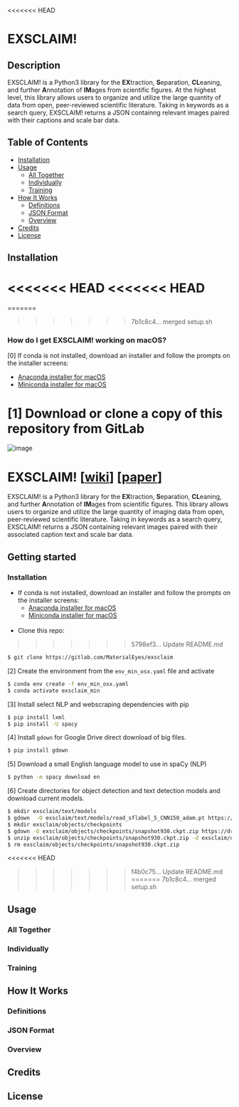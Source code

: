 <<<<<<< HEAD
# EXSCLAIM!



## Description

EXSCLAIM! is a Python3 library for the **EX**traction, **S**eparation, **CL**eaning, and further **A**nnotation of **IM**ages from scientific figures. At the highest level, this library allows users to organize and utilize the large quantity of data from open, peer-reviewed scientific literature. Taking in keywords as a search query, EXSCLAIM! returns a JSON containng relevant images paired with their captions and scale bar data. 

## Table of Contents

- [Installation](#installation)
- [Usage](#usage)
    * [All Together](#alltogether)
    * [Individually](#individually)
    * [Training](#training)
- [How It Works](#howitworks)
    * [Definitions](#definitions)
    * [JSON Format](#jsonformat)
    * [Overview](#overview)
- [Credits](#credits)
- [License](#license)

## Installation <a name="installation"></a>

<<<<<<< HEAD
<<<<<<< HEAD
=======
=======
>>>>>>> 7b1c8c4... merged setup.sh
### How do I get EXSCLAIM! working on macOS?
[0] If conda is not installed, download an installer and follow the prompts on the installer screens:
* [Anaconda installer for macOS](https://www.anaconda.com/distribution/)
* [Miniconda installer for macOS](https://docs.conda.io/en/latest/miniconda.html)

[1] Download or clone a copy of this repository from GitLab
=======
![image](https://drive.google.com/uc?export=view&id=1RC81zqSoIirVwQcPfvi0X5V-nMyD32aJ)
# __EXSCLAIM!__    [[wiki](https://gitlab.com/MaterialEyes/exsclaim/wikis/home)]  [[paper](#paper)]
EXSCLAIM! is a Python3 library for the **EX**traction, **S**eparation, **CL**eaning, and further **A**nnotation of **IM**ages from scientific figures. This library allows users to organize and utilize the large quantity of imaging data from open, peer-reviewed scientific literature. Taking in keywords as a search query, EXSCLAIM! returns a JSON containing relevant images paired with their associated caption text and scale bar data. 

## Getting started
### Installation
- If conda is not installed, download an installer and follow the prompts on the installer screens:
    * [Anaconda installer for macOS](https://www.anaconda.com/distribution/)
    * [Miniconda installer for macOS](https://docs.conda.io/en/latest/miniconda.html)
<br/><br/>
- Clone this repo:
>>>>>>> 5798ef3... Update README.md
```sh
$ git clone https://gitlab.com/MaterialEyes/exsclaim
```
[2] Create the environment from the `env_min_osx.yaml` file and activate
```sh
$ conda env create -f env_min_osx.yaml
$ conda activate exsclaim_min
```
[3] Install select NLP and webscraping dependencies with pip
```sh
$ pip install lxml
$ pip install -U spacy
```
[4] Install `gdown` for Google Drive direct download of big files.
```sh
$ pip install gdown
```
[5] Download a small English language model to use in spaCy (NLP)
```sh
$ python -m spacy download en
```
[6] Create directories for object detection and text detection models and download current models.
```sh
$ mkdir exsclaim/text/models
$ gdown  -O exsclaim/text/models/read_sflabel_5_CNN150_adam.pt https://drive.google.com/uc?id=1pkBWn0Ss0c9TeAgsOBFqFFJZ-5ntxzpb
$ mkdir exsclaim/objects/checkpoints
$ gdown -O exsclaim/objects/checkpoints/snapshot930.ckpt.zip https://drive.google.com/uc?id=1xWxqQGDH_szfCe8eWDBwTcjzCmq7Bnf1
$ unzip exsclaim/objects/checkpoints/snapshot930.ckpt.zip -d exsclaim/objects/checkpoints
$ rm exsclaim/objects/checkpoints/snapshot930.ckpt.zip
```
<<<<<<< HEAD
>>>>>>> f4b0c75... Update README.md
=======
>>>>>>> 7b1c8c4... merged setup.sh

## Usage <a name="usage"></a> 

### All Together <a name="alltogether"></a>


### Individually <a name="individually"></a>


### Training <a name="training"></a>


## How It Works <a name="howitworks"></a>


### Definitions <a name="definitions"></a>


### JSON Format <a name="jsonformat"></a>


### Overview <a name="overview"></a>


## Credits <a name="credits"></a>


## License <a name="license"></a>
